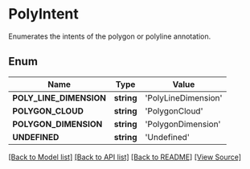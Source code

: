 # PolyIntent
Enumerates the intents of the polygon or polyline annotation.

## Enum
Name | Type | Value
------------ | ------------- | -------------
**POLY_LINE_DIMENSION** | **string** | 'PolyLineDimension'
**POLYGON_CLOUD** | **string** | 'PolygonCloud'
**POLYGON_DIMENSION** | **string** | 'PolygonDimension'
**UNDEFINED** | **string** | 'Undefined'

[[Back to Model list]](../README.md#documentation-for-models) [[Back to API list]](../README.md#documentation-for-api-endpoints) [[Back to README]](../README.md) [[View Source]](../src/Aspose/PDF/Model/PolyIntent.php)

